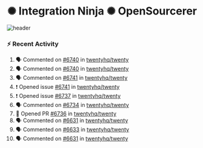  
<h1 align="center">✺ Integration Ninja ✺ OpenSourcerer</h1>

![header](https://github.com/Nabhag8848/Nabhag8848/assets/65061890/3ecbdaa2-ea2a-4413-a40a-87945f5fb05a)

### :zap: Recent Activity

<!--START_SECTION:activity-->
1. 🗣 Commented on [#6740](https://github.com/twentyhq/twenty/issues/6740#issuecomment-2310388422) in [twentyhq/twenty](https://github.com/twentyhq/twenty)
2. 🗣 Commented on [#6740](https://github.com/twentyhq/twenty/issues/6740#issuecomment-2310251342) in [twentyhq/twenty](https://github.com/twentyhq/twenty)
3. 🗣 Commented on [#6741](https://github.com/twentyhq/twenty/issues/6741#issuecomment-2310045267) in [twentyhq/twenty](https://github.com/twentyhq/twenty)
4. ❗ Opened issue [#6741](https://github.com/twentyhq/twenty/issues/6741) in [twentyhq/twenty](https://github.com/twentyhq/twenty)
5. ❗ Opened issue [#6737](https://github.com/twentyhq/twenty/issues/6737) in [twentyhq/twenty](https://github.com/twentyhq/twenty)
6. 🗣 Commented on [#6734](https://github.com/twentyhq/twenty/issues/6734#issuecomment-2309467067) in [twentyhq/twenty](https://github.com/twentyhq/twenty)
7. 💪 Opened PR [#6736](https://github.com/twentyhq/twenty/pull/6736) in [twentyhq/twenty](https://github.com/twentyhq/twenty)
8. 🗣 Commented on [#6631](https://github.com/twentyhq/twenty/issues/6631#issuecomment-2309363684) in [twentyhq/twenty](https://github.com/twentyhq/twenty)
9. 🗣 Commented on [#6633](https://github.com/twentyhq/twenty/issues/6633#issuecomment-2308819589) in [twentyhq/twenty](https://github.com/twentyhq/twenty)
10. 🗣 Commented on [#6631](https://github.com/twentyhq/twenty/issues/6631#issuecomment-2308790246) in [twentyhq/twenty](https://github.com/twentyhq/twenty)
<!--END_SECTION:activity-->

  



